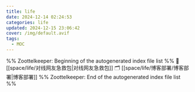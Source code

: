 ```yaml
---
title: life
date: 2024-12-14 02:24:53
categories: life
updated: 2024-12-15 23:06:42
cover: /img/default.avif
tags: 
  - MOC
---
```

%% Zoottelkeeper: Beginning of the autogenerated index file list  %%
📄 [[space/life/对线网友急救包|对线网友急救包]]
🗂️ [[space/life/博客部署/博客部署|博客部署]]
%% Zoottelkeeper: End of the autogenerated index file list  %%
